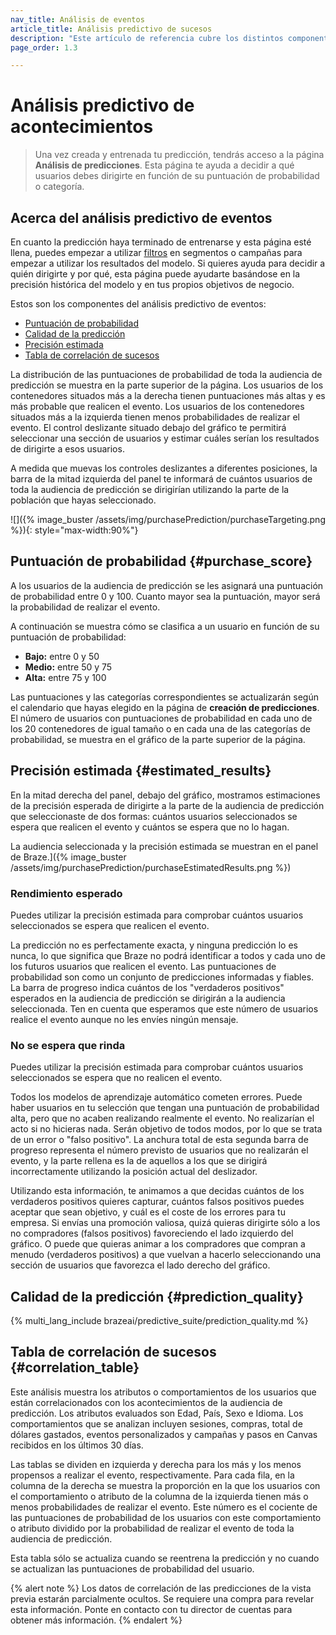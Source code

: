 ```yaml
---
nav_title: Análisis de eventos
article_title: Análisis predictivo de sucesos
description: "Este artículo de referencia cubre los distintos componentes incluidos en la página Análisis de predicciones y cómo pueden utilizarse para tomar decisiones basadas en la información."
page_order: 1.3

---
```


# Análisis predictivo de acontecimientos

> Una vez creada y entrenada tu predicción, tendrás acceso a la página **Análisis de predicciones**. Esta página te ayuda a decidir a qué usuarios debes dirigirte en función de su puntuación de probabilidad o categoría.

## Acerca del análisis predictivo de eventos

En cuanto la predicción haya terminado de entrenarse y esta página esté llena, puedes empezar a utilizar [filtros]({{site.baseurl}}/user_guide/brazeai/predictive_suite/predictive_churn/messaging_users/#filters) en segmentos o campañas para empezar a utilizar los resultados del modelo. Si quieres ayuda para decidir a quién dirigirte y por qué, esta página puede ayudarte basándose en la precisión histórica del modelo y en tus propios objetivos de negocio.

Estos son los componentes del análisis predictivo de eventos:

- [Puntuación de probabilidad](#purchase_score)
- [Calidad de la predicción](#prediction_quality)
- [Precisión estimada](#estimated_results)
- [Tabla de correlación de sucesos](#correlation_table)

La distribución de las puntuaciones de probabilidad de toda la audiencia de predicción se muestra en la parte superior de la página. Los usuarios de los contenedores situados más a la derecha tienen puntuaciones más altas y es más probable que realicen el evento. Los usuarios de los contenedores situados más a la izquierda tienen menos probabilidades de realizar el evento. El control deslizante situado debajo del gráfico te permitirá seleccionar una sección de usuarios y estimar cuáles serían los resultados de dirigirte a esos usuarios.

A medida que muevas los controles deslizantes a diferentes posiciones, la barra de la mitad izquierda del panel te informará de cuántos usuarios de toda la audiencia de predicción se dirigirían utilizando la parte de la población que hayas seleccionado.

\![]({% image_buster /assets/img/purchasePrediction/purchaseTargeting.png %}){: style="max-width:90%"} 

## Puntuación de probabilidad {#purchase_score}

A los usuarios de la audiencia de predicción se les asignará una puntuación de probabilidad entre 0 y 100. Cuanto mayor sea la puntuación, mayor será la probabilidad de realizar el evento. 

A continuación se muestra cómo se clasifica a un usuario en función de su puntuación de probabilidad:

- **Bajo:** entre 0 y 50
- **Medio:** entre 50 y 75
- **Alta:** entre 75 y 100

Las puntuaciones y las categorías correspondientes se actualizarán según el calendario que hayas elegido en la página de **creación de predicciones**. El número de usuarios con puntuaciones de probabilidad en cada uno de los 20 contenedores de igual tamaño o en cada una de las categorías de probabilidad, se muestra en el gráfico de la parte superior de la página.

## Precisión estimada {#estimated_results}

En la mitad derecha del panel, debajo del gráfico, mostramos estimaciones de la precisión esperada de dirigirte a la parte de la audiencia de predicción que seleccionaste de dos formas: cuántos usuarios seleccionados se espera que realicen el evento y cuántos se espera que no lo hagan.

La audiencia seleccionada y la precisión estimada se muestran en el panel de Braze.]({% image_buster /assets/img/purchasePrediction/purchaseEstimatedResults.png %})

### Rendimiento esperado

Puedes utilizar la precisión estimada para comprobar cuántos usuarios seleccionados se espera que realicen el evento.

La predicción no es perfectamente exacta, y ninguna predicción lo es nunca, lo que significa que Braze no podrá identificar a todos y cada uno de los futuros usuarios que realicen el evento. Las puntuaciones de probabilidad son como un conjunto de predicciones informadas y fiables. La barra de progreso indica cuántos de los "verdaderos positivos" esperados en la audiencia de predicción se dirigirán a la audiencia seleccionada. Ten en cuenta que esperamos que este número de usuarios realice el evento aunque no les envíes ningún mensaje.

### No se espera que rinda

Puedes utilizar la precisión estimada para comprobar cuántos usuarios seleccionados se espera que no realicen el evento.

Todos los modelos de aprendizaje automático cometen errores. Puede haber usuarios en tu selección que tengan una puntuación de probabilidad alta, pero que no acaben realizando realmente el evento. No realizarían el acto si no hicieras nada. Serán objetivo de todos modos, por lo que se trata de un error o "falso positivo". La anchura total de esta segunda barra de progreso representa el número previsto de usuarios que no realizarán el evento, y la parte rellena es la de aquellos a los que se dirigirá incorrectamente utilizando la posición actual del deslizador.

Utilizando esta información, te animamos a que decidas cuántos de los verdaderos positivos quieres capturar, cuántos falsos positivos puedes aceptar que sean objetivo, y cuál es el coste de los errores para tu empresa. Si envías una promoción valiosa, quizá quieras dirigirte sólo a los no compradores (falsos positivos) favoreciendo el lado izquierdo del gráfico. O puede que quieras animar a los compradores que compran a menudo (verdaderos positivos) a que vuelvan a hacerlo seleccionando una sección de usuarios que favorezca el lado derecho del gráfico.

## Calidad de la predicción {#prediction_quality}

{% multi_lang_include brazeai/predictive_suite/prediction_quality.md %}

## Tabla de correlación de sucesos {#correlation_table}

Este análisis muestra los atributos o comportamientos de los usuarios que están correlacionados con los acontecimientos de la audiencia de predicción. Los atributos evaluados son Edad, País, Sexo e Idioma. Los comportamientos que se analizan incluyen sesiones, compras, total de dólares gastados, eventos personalizados y campañas y pasos en Canvas recibidos en los últimos 30 días.

Las tablas se dividen en izquierda y derecha para los más y los menos propensos a realizar el evento, respectivamente. Para cada fila, en la columna de la derecha se muestra la proporción en la que los usuarios con el comportamiento o atributo de la columna de la izquierda tienen más o menos probabilidades de realizar el evento. Este número es el cociente de las puntuaciones de probabilidad de los usuarios con este comportamiento o atributo dividido por la probabilidad de realizar el evento de toda la audiencia de predicción.

Esta tabla sólo se actualiza cuando se reentrena la predicción y no cuando se actualizan las puntuaciones de probabilidad del usuario.

{% alert note %}
Los datos de correlación de las predicciones de la vista previa estarán parcialmente ocultos. Se requiere una compra para revelar esta información. Ponte en contacto con tu director de cuentas para obtener más información.
{% endalert %}
